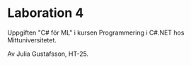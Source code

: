 # Laboration 4

Uppgiften "C# för ML" i kursen Programmering i C#.NET hos Mittuniversitetet.

Av Julia Gustafsson, HT-25. 